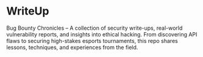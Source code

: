 # WriteUp
Bug Bounty Chronicles – A collection of security write-ups, real-world vulnerability reports, and insights into ethical hacking. From discovering API flaws to securing high-stakes esports tournaments, this repo shares lessons, techniques, and experiences from the field.
